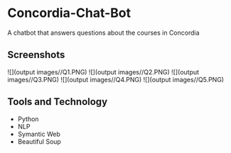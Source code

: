 # Concordia-Chat-Bot

A chatbot that answers questions about the courses in Concordia

## Screenshots
![](output images//Q1.PNG)
![](output images//Q2.PNG)
![](output images//Q3.PNG)
![](output images//Q4.PNG)
![](output images//Q5.PNG)


## Tools and Technology
* Python
* NLP
* Symantic Web
* Beautiful Soup
